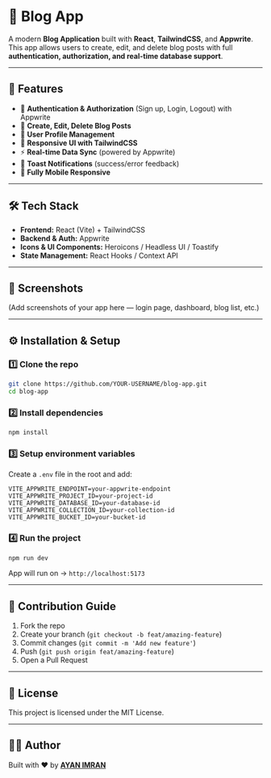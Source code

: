 # 📝 Blog App  

A modern **Blog Application** built with **React**, **TailwindCSS**, and **Appwrite**.  
This app allows users to create, edit, and delete blog posts with full **authentication, authorization, and real-time database support**.  

---

## 🚀 Features
- 🔐 **Authentication & Authorization** (Sign up, Login, Logout) with Appwrite  
- 📝 **Create, Edit, Delete Blog Posts**  
- 👤 **User Profile Management**  
- 🌙 **Responsive UI with TailwindCSS**  
- ⚡ **Real-time Data Sync** (powered by Appwrite)  
- 🔔 **Toast Notifications** (success/error feedback)  
- 📱 **Fully Mobile Responsive**  

---

## 🛠️ Tech Stack
- **Frontend:** React (Vite) + TailwindCSS  
- **Backend & Auth:** Appwrite  
- **Icons & UI Components:** Heroicons / Headless UI / Toastify  
- **State Management:** React Hooks / Context API  

---

## 📸 Screenshots
(Add screenshots of your app here — login page, dashboard, blog list, etc.)

---

## ⚙️ Installation & Setup

### 1️⃣ Clone the repo
```bash
git clone https://github.com/YOUR-USERNAME/blog-app.git
cd blog-app
````

### 2️⃣ Install dependencies

```bash
npm install
```

### 3️⃣ Setup environment variables

Create a `.env` file in the root and add:

```env
VITE_APPWRITE_ENDPOINT=your-appwrite-endpoint
VITE_APPWRITE_PROJECT_ID=your-project-id
VITE_APPWRITE_DATABASE_ID=your-database-id
VITE_APPWRITE_COLLECTION_ID=your-collection-id
VITE_APPWRITE_BUCKET_ID=your-bucket-id
```

### 4️⃣ Run the project

```bash
npm run dev
```

App will run on → `http://localhost:5173`

---

## 🤝 Contribution Guide

1. Fork the repo
2. Create your branch (`git checkout -b feat/amazing-feature`)
3. Commit changes (`git commit -m 'Add new feature'`)
4. Push (`git push origin feat/amazing-feature`)
5. Open a Pull Request

---

## 📜 License

This project is licensed under the MIT License.

---

## 👨‍💻 Author

Built with ❤️ by **[AYAN IMRAN](https://github.com/AYAN-IMRAN)**

